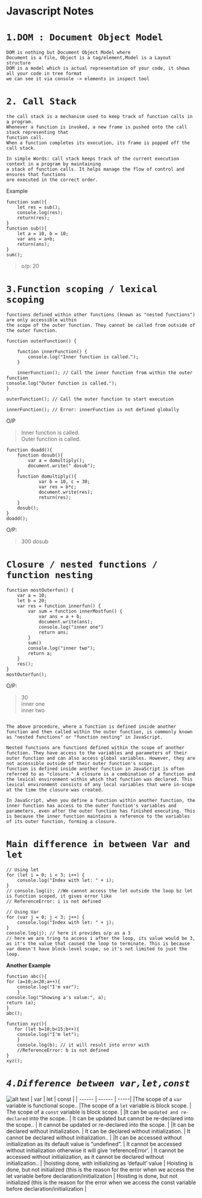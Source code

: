 # Javascript Notes

# ```1.DOM : Document Object Model ```
```
DOM is nothing but Document Object Model where
Document is a file, Object is a tag/element,Model is a Layout structure
DOM is a model which is actual representation of your code, it shows all your code in tree format
we can see it via console -> elements in inspect tool
```

# ```2. Call Stack```
```
the call stack is a mechanism used to keep track of function calls in a program.
Whenever a function is invoked, a new frame is pushed onto the call stack representing that
function call.
When a function completes its execution, its frame is popped off the call stack.
```
```
In simple Words: call stack keeps track of the current execution context in a program by maintaining
a stack of function calls. It helps manage the flow of control and ensures that functions
are executed in the correct order.
```
Example
```
function sum(){
    let res = sub();
    console.log(res);
    return(res);
}
function sub(){
    let a = 10, b = 10;
    var ans = a+b;
    return(ans);
}
sum();
```
> o/p: 20

# ```3.Function scoping / lexical scoping```
```
functions defined within other functions (known as "nested functions") are only accessible within
the scope of the outer function. They cannot be called from outside of the outer function.
```
```
function outerFunction() {
 
    function innerFunction() {
        console.log("Inner function is called.");
    }

    innerFunction(); // Call the inner function from within the outer function
console.log("Outer function is called.");
}

outerFunction(); // Call the outer function to start execution

innerFunction(); // Error: innerFunction is not defined globally
```

O/P
> Inner function is called. <br>
> Outer function is called.

```
function doadd(){
    function dosub(){
        var a = domultiply();
        document.write(" dosub");
    }
    function domultiply(){
            var b = 10, c = 30;
            var res = b*c;
            document.write(res);
            return(res);
    }
    dosub();
}
doadd();
```
O/P:
> 300 dosub


# ```Closure / nested functions / function nesting```
```
function mostOuterfun() {
    var a = 10;
    let b = 20;
    var res = function innerfun() {
        var sum = function innerMostfun() {
            var ans = a + b;
            document.write(ans);
            console.log("inner one")
            return ans;
        }
        sum()
        console.log("inner two");
        return a;
    }
    res();
}
mostOuterfun();
```

O/P: 
> 30 <br>
> inner one <br>
> inner two <br>

```

The above procedure, where a function is defined inside another function and then called within the outer function, is commonly known as "nested functions" or "function nesting" in JavaScript.

Nested functions are functions defined within the scope of another function. They have access to the variables and parameters of their outer function and can also access global variables. However, they are not accessible outside of their outer function's scope.
function is defined inside another function in JavaScript is often referred to as "closure." A closure is a combination of a function and the lexical environment within which that function was declared. This lexical environment consists of any local variables that were in-scope at the time the closure was created.

In JavaScript, when you define a function within another function, the inner function has access to the outer function's variables and parameters, even after the outer function has finished executing. This is because the inner function maintains a reference to the variables of its outer function, forming a closure.
```
# ```Main difference in between Var and let```

```
// Using let
for (let i = 0; i < 3; i++) {
    console.log("Index with let: " + i);
}
// console.log(i); //We cannot access the let outside the loop bz let is function scoped, it gives error like
// ReferenceError: i is not defined
```
```
// Using Var
for (var j = 0; j < 3; j++) {
    console.log("Index with let: " + j);
}
console.log(j); // here it provides o/p as a 3
// here we are tring to access i after the loop, its value would be 3, as it's the value that caused the loop to terminate. This is because var doesn't have block-level scope, so it's not limited to just the loop.
```

**Another Example**
```
function abc(){
for (a=10;a<20;a++){
    console.log("I'm var");
    }
console.log("Showing a's value:", a);
return (a);
}
abc();

function xyz(){
   for (let b=10;b<15;b++){
    console.log("I'm let");
    }
    console.log(b); // it will result into error with 
    //ReferenceError: b is not defined
}
xyz();
```

# ***```4.Difference between var,let,const```***
![alt text](https://github.com/asmi0211/javascript/blob/asmi0211-js-patch-1/images/var_let_const.jfif)
 | var | let | const |
| ------ | ------ | -----|
  |The scope of a ```var``` variable is functional scope.. |The scope of a ```let``` variable is block scope. | The scope of a ```const``` variable is block scope.  |
  |It can be ```updated and re-declared``` into the scope.. | It can be updated but cannot be re-declared into the scope.. |  It cannot be updated or re-declared into the scope. |
  |It can be declared without initialization. | It can be declared without initialization. |  It cannot be declared without initialization.. |
  |It can be accessed without initialization as its default value is “undefined”. | It cannot be accessed without initialization otherwise it will give ‘referenceError’. |  It cannot be accessed without initialization, as it cannot be declared without initialization.. |
  |hoisting done, with initializing as ‘default’ value | Hoisting is done, but not initialized (this is the reason for the error when we access the let variable before declaration/initialization |  Hoisting is done, but not initialized (this is the reason for the error when we access the const variable before declaration/initialization |
